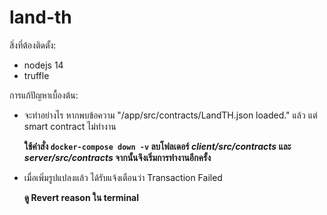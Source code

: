 # land-th

สิ่งที่ต้องติดตั้ง:
- nodejs 14
- truffle

การแก้ปัญหาเบื้องต้น:
- จะทำอย่างไร หากพบข้อความ "/app/src/contracts/LandTH.json loaded." แล้ว แต่ smart contract ไม่ทำงาน

  **ใช้คำสั่ง `docker-compose down -v` ลบโฟลเดอร์ _client/src/contracts_ และ _server/src/contracts_ จากนั้นจึงเริ่มการทำงานอีกครั้ง**

- เมื่อเพิ่มรูปแปลงแล้ว ได้รับแจ้งเตือนว่า Transaction Failed

  **ดู Revert reason ใน terminal**